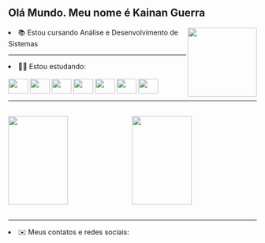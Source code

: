 ##   Olá Mundo. Meu nome é Kainan Guerra
<img align="right" width="140px" heigth="150px" src='https://avataaars.io/?avatarStyle=Circle&topType=ShortHairShortFlat&accessoriesType=Prescription02&hairColor=BrownDark&facialHairType=Blank&clotheType=Hoodie&clotheColor=Blue03&eyeType=Happy&eyebrowType=Default&mouthType=Default&skinColor=Light'/>

<li>📚 Estou cursando Análise e Desenvolvimento de Sistemas</li>
<hr>
<li>👨‍💻 Estou estudando:</li>
<br>
<div style="display:inline-block">
    <link rel="stylesheet" href="https://cdn.jsdelivr.net/gh/devicons/devicon@v2.15.1/devicon.min.css">
    <img align="center" width="40" height="30" src="https://cdn.jsdelivr.net/gh/devicons/devicon/icons/html5/html5-original.svg" />
    <link rel="stylesheet" href="https://cdn.jsdelivr.net/gh/devicons/devicon@v2.15.1/devicon.min.css">    
    <img align="center" width="40" height="30" src="https://cdn.jsdelivr.net/gh/devicons/devicon/icons/css3/css3-original.svg" />
    <link rel="stylesheet" href="https://cdn.jsdelivr.net/gh/devicons/devicon@v2.15.1/devicon.min.css">         
    <img align="center" width="40" height="30" src="https://cdn.jsdelivr.net/gh/devicons/devicon/icons/javascript/javascript-original.svg" />
    <link rel="stylesheet" href="https://cdn.jsdelivr.net/gh/devicons/devicon@v2.15.1/devicon.min.css">        
      <img align="center" width="40" height="30" src="https://cdn.jsdelivr.net/gh/devicons/devicon/icons/java/java-original.svg" />       
      <link rel="stylesheet" href="https://cdn.jsdelivr.net/gh/devicons/devicon@v2.15.1/devicon.min.css">   
    <img align="center" width="40" height="30"  src="https://cdn.jsdelivr.net/gh/devicons/devicon/icons/python/python-original.svg" />
        <link rel="stylesheet" href="https://cdn.jsdelivr.net/gh/devicons/devicon@v2.15.1/devicon.min.css">      
    <img align="center" width="40" height="30" src="https://cdn.jsdelivr.net/gh/devicons/devicon/icons/nodejs/nodejs-original.svg" />
    <link rel="stylesheet" href="https://cdn.jsdelivr.net/gh/devicons/devicon@v2.15.1/devicon.min.css">      
    <img align="center" width="40" height="30" src="https://cdn.jsdelivr.net/gh/devicons/devicon/icons/mysql/mysql-original.svg" />
          
</div>
<hr>
<br>
<div width="100%" display="flex" justify-content="space-between">
  <a href="https://github.com/KainanGuerra"></a>
  
  <img width="49%" height="180em" align="center" src="https://github-readme-stats.vercel.app/api?username=kainanguerra&theme=dark&layout=compact&show_icons=true"/>
  <img width="49%" height="180em" align="center" src="https://github-readme-stats.vercel.app/api/top-langs/?username=kainanguerra&theme=dark&show_icons=true&layout=compact"/>
</div>
<br>
<hr>
<li>✉️ Meus contatos e redes sociais:</li>
<br>
<div style="display:flex" style="algn-items:center">
  <div width="40%">
  <a href="https://api.whatsapp.com/send?phone=5511966263413&text=Ol%C3%A1%2C%20vim%20atrav%C3%A9s%20do%20seu%20GitHub!">
  <img src="https://img.shields.io/badge/WhatsApp-25D366?style=for-the-badge&logo=whatsapp&logoColor=white" alt=""></a>
  
  <a href="mailto:kainanguerra@hotmail.com?subject=I%C2%B4ve%20seen%20your%20Github&body=I%20would%20like%20to%20know...">
  <img src="https://img.shields.io/badge/Gmail-D14836?style=for-the-badge&logo=gmail&logoColor=white" alt=""></a>
  
  <a href="https://www.instagram.com/kainan_guerra_/">
  <img src="https://img.shields.io/badge/Instagram-E4405F?style=for-the-badge&logo=instagram&logoColor=white" alt=""></a>

  <a href="https://www.linkedin.com/in/kainan-guerra-0763a11a6/">
  <img src="https://img.shields.io/badge/LinkedIn-0077B5?style=for-the-badge&logo=linkedin&logoColor=white" alt=""></a>
 
</div>
